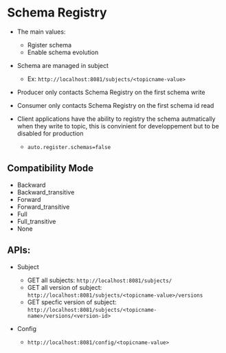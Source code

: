 # Schema Registry

* The main values:
    - Rgister schema
    - Enable schema evolution

* Schema are managed in subject
    - Ex: ```http://localhost:8081/subjects/<topicname-value>```

* Producer only contacts Schema Registry on the first schema write
* Consumer only contacts Schema Registry on the first schema id read

* Client applications have the ability to registry the schema autmatically when they write to topic, this is convinient for developpement but to be disabled for production
    - ```auto.register.schemas=false```

## Compatibility Mode

- Backward
- Backward_transitive
- Forward
- Forward_transitive
- Full
- Full_transitive
-  None

## APIs:

* Subject
    - GET all subjects: ```http://localhost:8081/subjects/```
    - GET all version of subject: ```http://localhost:8081/subjects/<topicname-value>/versions```
    - GET specfic version of subject: ```http://localhost:8081/subjects/<topicname-name>/versions/<version-id>```

* Config
    - ````http://localhost:8081/config/<topicname-value>````